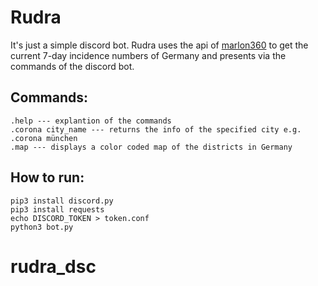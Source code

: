 # Rudra

It's just a simple discord bot. Rudra uses the api of [marlon360](https://github.com/marlon360/rki-covid-api) to get the current 7-day incidence numbers of Germany
and presents via the commands of the discord bot. 

## Commands:
    .help --- explantion of the commands
    .corona city_name --- returns the info of the specified city e.g. .corona münchen
    .map --- displays a color coded map of the districts in Germany


## How to run:
```
pip3 install discord.py
pip3 install requests
echo DISCORD_TOKEN > token.conf
python3 bot.py
```
# rudra_dsc
